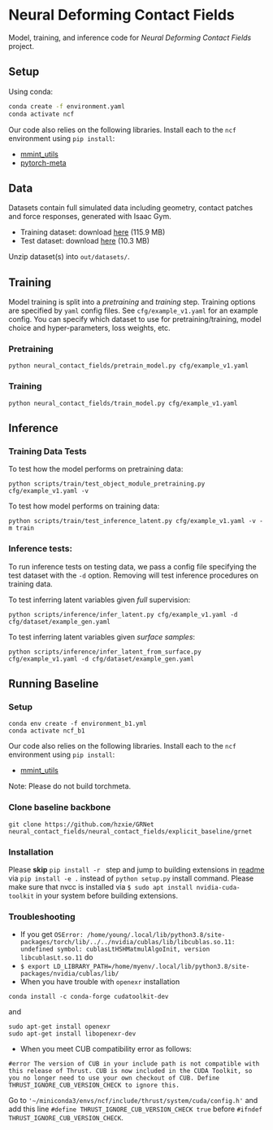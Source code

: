 # Neural Deforming Contact Fields

Model, training, and inference code for *Neural Deforming Contact Fields* project.

## Setup

Using conda:
```bash
conda create -f environment.yaml
conda activate ncf
```

Our code also relies on the following libraries. Install each to the `ncf` environment using `pip install`:

* [mmint_utils](https://github.com/MMintLab/mmint_utils)
* [pytorch-meta](https://github.com/tristandeleu/pytorch-meta)

## Data

Datasets contain full simulated data including geometry, contact patches and 
force responses, generated with Isaac Gym.

* Training dataset: download [here](https://drive.google.com/file/d/1m1dpCBkz0Qwjwus-FDfhDgqk-AvqhUhv/view?usp=sharing) (115.9 MB)
* Test dataset: download [here](https://drive.google.com/file/d/1RzXtE_fRF4_taVZzP2lA5_6XGHF4nM31/view?usp=share_link) (10.3 MB)

Unzip dataset(s) into `out/datasets/`.


## Training

Model training is split into a *pretraining* and *training* step. Training options are specified by
`yaml` config files. See `cfg/example_v1.yaml` for an example config. You can specify which
dataset to use for pretraining/training, model choice and hyper-parameters, loss weights, etc.

### Pretraining

```
python neural_contact_fields/pretrain_model.py cfg/example_v1.yaml
```

### Training

```
python neural_contact_fields/train_model.py cfg/example_v1.yaml
```

## Inference

### Training Data Tests

To test how the model performs on pretraining data:
```
python scripts/train/test_object_module_pretraining.py cfg/example_v1.yaml -v
```

To test how model performs on training data:
```
python scripts/train/test_inference_latent.py cfg/example_v1.yaml -v -m train
```

### Inference tests:

To run inference tests on testing data, we pass a config file specifying the test dataset with the `-d` option.
Removing will test inference procedures on training data.

To test inferring latent variables given *full* supervision:
```
python scripts/inference/infer_latent.py cfg/example_v1.yaml -d cfg/dataset/example_gen.yaml
```

To test inferring latent variables given *surface samples*:
```
python scripts/inference/infer_latent_from_surface.py cfg/example_v1.yaml -d cfg/dataset/example_gen.yaml
```

## Running Baseline
### Setup

```angular2html
conda env create -f environment_b1.yml
conda activate ncf_b1
```
Our code also relies on the following libraries. Install each to the `ncf` environment using `pip install`:
* [mmint_utils](https://github.com/MMintLab/mmint_utils)

Note: Please do not build torchmeta.

### Clone baseline backbone
``` 
git clone https://github.com/hzxie/GRNet neural_contact_fields/neural_contact_fields/explicit_baseline/grnet
```
### Installation
Please **skip** ``pip install -r `` step and jump to building extensions in [readme](https://github.com/hzxie/GRNet#prerequisites) via ``pip install -e .`` instead of ``python setup.py`` install command. 
Please make sure that nvcc is installed via ``$ sudo apt install nvidia-cuda-toolkit`` in your system before building extensions.


### Troubleshooting
* If you get 
``
OSError: /home/young/.local/lib/python3.8/site-packages/torch/lib/../../nvidia/cublas/lib/libcublas.so.11: undefined symbol: cublasLtHSHMatmulAlgoInit, version libcublasLt.so.11
``
do
* ``$ export LD_LIBRARY_PATH=/home/myenv/.local/lib/python3.8/site-packages/nvidia/cublas/lib/
``
* When you have trouble with ```openexr``` installation
``` 
conda install -c conda-forge cudatoolkit-dev 
```
and
```angular2html
sudo apt-get install openexr
sudo apt-get install libopenexr-dev
```


* When you meet CUB compatibility error as follows:
```angular2html
#error The version of CUB in your include path is not compatible with this release of Thrust. CUB is now included in the CUDA Toolkit, so you no longer need to use your own checkout of CUB. Define THRUST_IGNORE_CUB_VERSION_CHECK to ignore this.
```
Go to ``` '~/miniconda3/envs/ncf/include/thrust/system/cuda/config.h' ``` and add this line
``` #define THRUST_IGNORE_CUB_VERSION_CHECK true ```  before ```#ifndef THRUST_IGNORE_CUB_VERSION_CHECK```.
